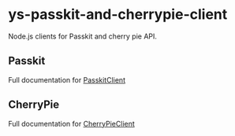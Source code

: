 # ys-passkit-and-cherrypie-client

Node.js clients for Passkit and cherry pie API. 

## Passkit 

Full documentation for [PasskitClient](doc/README-PASSKIT.md)

## CherryPie 
Full documentation for [CherryPieClient](doc/README-CHERRY-PIE.md)